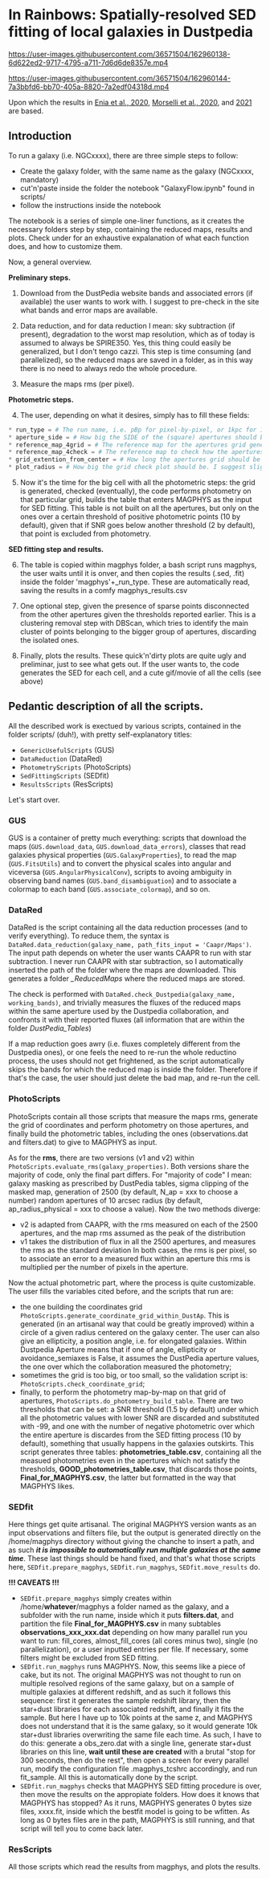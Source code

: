 # In Rainbows: Spatially-resolved SED fitting of local galaxies in Dustpedia

https://user-images.githubusercontent.com/36571504/162960138-6d622ed2-9717-4795-a711-7d6d6de8357e.mp4

https://user-images.githubusercontent.com/36571504/162960144-7a3bbfd6-bb70-405a-8820-7a2edf04318d.mp4

Upon which the results in [Enia et al., 2020](https://ui.adsabs.harvard.edu/abs/2020MNRAS.493.4107E/abstract), [Morselli et al., 2020](https://ui.adsabs.harvard.edu/abs/2020MNRAS.496.4606M/abstract), and [2021](https://ui.adsabs.harvard.edu/abs/2021MNRAS.502L..85M/abstract) are based.


## Introduction

To run a galaxy (i.e. NGCxxxx), there are three simple steps to follow:

- Create the galaxy folder, with the same name as the galaxy (NGCxxxx, mandatory)
- cut'n'paste inside the folder the notebook "GalaxyFlow.ipynb" found in scripts/
- follow the instructions inside the notebook

The notebook is a series of simple one-liner functions, as it creates the necessary folders step by step, containing the reduced maps, results and plots. Check under for an exhaustive expalanation of what each function does, and how to customize them.

Now, a general overview.

**Preliminary steps.**

1) Download from the DustPedia website bands and associated errors (if available) the user wants to work with. I suggest to pre-check in the site what bands and error maps are available.

2) Data reduction, and for data reduction I mean: sky subtraction (if present), degradation to the worst map resolution, which as of today is assumed to always be SPIRE350. Yes, this thing could easily be generalized, but I don't tengo cazzi. This step is time consuming (and parallelized), so the reduced maps are saved in a folder, as in this way there is no need to always redo the whole procedure.

3) Measure the maps rms (per pixel).

**Photometric steps.**

4) The user, depending on what it desires, simply has to fill these fields:
```python
* run_type = # The run name, i.e. pBp for pixel-by-pixel, or 1kpc for 1kpc apertures, o "Bh<oalf3-2Hhlad" if it feels creative.
* aperture_side = # How big the SIDE of the (square) apertures should be, either in parsec, kiloparsec or arcsec.
* reference_map_4grid = # The reference map for the apertures grid generation (coordinates.txt with values in ra e dec)
* reference_map_4check = # The reference map to check how the apertures were created 
* grid_extention_from_center = # How long the apertures grid should be extended from the galaxy center, either in pc, kpc or arcsec
* plot_radius = # How big the grid check plot should be. I suggest slightly bigger than the former grid_extention
```

5) Now it's the time for the big cell with all the photometric steps: the grid is generated, checked (eventually), the code performs photometry on that particular grid, builds the table that enters MAGPHYS as the input for SED fitting. This table is not built on all the apertures, but only on the ones over a certain threshold of positive photometric points (10 by default), given that if SNR goes below another threshold (2 by default), that point is excluded from photometry.

**SED fitting step and results.**

6) The table is copied within magphys folder, a bash script runs magphys, the user waits until it is onver, and then copies the results (.sed, .fit) inside the folder 'magphys'+_run_type. These are automatically read, saving the results in a comfy magphys_results.csv

7) One optional step, given the presence of sparse points disconnected from the other apertures given the thresholds reported earlier. This is a clustering removal step with DBScan, which tries to identify the main cluster of points belonging to the bigger group of apertures, discarding the isolated ones.

8) Finally, plots the results. These quick'n'dirty plots are quite ugly and preliminar, just to see what gets out. If the user wants to, the code generates the SED for each cell, and a cute gif/movie of all the cells (see above)

Pedantic description of all the scripts.
-----------
All the described work is exectued by various scripts, contained in the folder scripts/ (duh!), with pretty self-explanatory titles:
* `GenericUsefulScripts` (GUS)
* `DataReduction` (DataRed)
* `PhotometryScripts` (PhotoScripts)
* `SedFittingScripts` (SEDfit)
* `ResultsScripts` (ResScripts)

Let's start over.
### GUS
GUS is a container of pretty much everything: scripts that download the maps (`GUS.download_data`, `GUS.download_data_errors`), classes that read galaxies physical properties (`GUS.GalaxyProperties`), to read the map (`GUS.FitsUtils`) and to convert the physical scales into angular and viceversa (`GUS.AngularPhysicalConv`), scripts to avoing ambiguity in observing band names (`GUS.band_disambiguation`) and to associate a colormap to each band (`GUS.associate_colormap`), and so on.

### DataRed
DataRed is the script containing all the data reduction processes (and to verify everything).
To reduce them, the syntax is `DataRed.data_reduction(galaxy_name, path_fits_input = 'Caapr/Maps')`. The input path depends on wheter the user wants CAAPR to run with star subtraction. I never run CAAPR with star subtraction, so I automatically inserted the path of the folder where the maps are downloaded. This generates a folder *_ReducedMaps* where the reduced maps are stored.

The check is performed with `DataRed.check_Dustpedia(galaxy_name, working_bands)`, and trivially measures the fluxes of the reduced maps within the same aperture used by the Dustpedia collaboration, and confronts it with their reported fluxes (all information that are within the folder *DustPedia_Tables*)

If a map reduction goes awry (i.e. fluxes completely different from the Dustpedia ones), or one feels the need to re-run the whole reductino process, the uses should not get frightened, as the script automatically skips the bands for which the reduced map is inside the folder. Therefore if that's the case, the user should just delete the bad map, and re-run the cell.

### PhotoScripts
PhotoScripts contain all those scripts that measure the maps rms, generate the grid of coordinates and perform photometry on those apertures, and finally build the photometric tables, including the ones (observations.dat and filters.dat) to give to MAGPHYS as input.

As for the **rms**, there are two versions (v1 and v2) within `PhotoScripts.evaluate_rms(galaxy_properties)`. Both versions share the majority of code, only the final part differs. For "majority of code" I mean: galaxy masking as prescribed by DustPedia tables, sigma clipping of the masked map, generation of 2500 (by default, N_ap = xxx to choose a number) random apertures of 10 arcsec radius (by default, ap_radius_physical = xxx to choose a value). Now the two methods diverge:
- v2 is adapted from CAAPR, with the rms measured on each of the 2500 apertures, and the map rms assumed as the peak of the distribution
- v1 takes the distribution of flux in all the 2500 apertures, and measures the rms as the standard deviation
In both cases, the rms is per pixel, so to associate an error to a measured flux within an aperture this rms is multiplied per the number of pixels in the aperture.

Now the actual photometric part, where the process is quite customizable. The user fills the variables cited before, and the scripts that run are:
- the one building the coordinates grid `PhotoScripts.generate_coordinate_grid_within_DustAp`. This is generated (in an artisanal way that could be greatly improved) within a circle of a given radius centered on the galaxy center. The user can also give an ellipticity, a position angle, i.e. for elongated galaxies. Within Dustpedia Aperture means that if one of angle, ellipticity or avoidance_semiaxes is False, it assumes the DustPedia aperture values, the one over which the collaboration measured the photometry;
- sometimes the grid is too big, or too small, so the validation script is: `PhotoScripts.check_coordinate_grid`;
- finally, to perform the photometry map-by-map on that grid of apertures, `PhotoScripts.do_photometry_build_table`. There are two thresholds that can be set: a SNR threshold (1.5 by default) under which all the photometric values with lower SNR are discarded and substituted with -99, and one with the number of negative photometric over which the entire aperture is discardes from the SED fitting process (10 by default), something that usually happens in the galaxies outskirts. This script generates three tables: **photometries_table.csv**, containing all the measued photometries even in the apertures which not satisfy the thresholds, **GOOD_photometries_table.csv**, that discards those points, **Final_for_MAGPHYS.csv**, the latter but formatted in the way that MAGPHYS likes.

### SEDfit
Here things get quite artisanal. The original MAGPHYS version wants as an input observations and filters file, but the output is generated directly on the /home/magphys directory without giving the chanche to insert a path, and as such ***it is impossible to automatically run multiple galaxies at the same time***. These last things should be hand fixed, and that's what those scripts here, `SEDfit.prepare_magphys`, `SEDfit.run_magphys`, `SEDfit.move_results` do.

**!!! CAVEATS !!!**

- `SEDfit.prepare_magphys` simply creates within /home/**whatever**/magphys a folder named as the galaxy, and a subfolder with the run name, inside which it puts  **filters.dat**, and partition the file **Final_for_MAGPHYS.csv** in many subtables **observations_xxx_xxx.dat** depending on how many parallel run you want to run: fill_cores, almost_fill_cores (all cores minus two), single (no parallelization), or a user inputted entries per file. If necessary, some filters might be excluded from SED fitting.
- `SEDfit.run_magphys` runs MAGPHYS. Now, this seems like a piece of cake, but its not. The original MAGPHYS was not thought to run on multiple resolved regions of the same galaxy, but on a sample of multiple galaxies at different redshift, and as such it follows this sequence: first it generates the sample redshift library, then the star+dust libraries for each associated redshift, and finally it fits the sample. But here I have up to 10k points at the same z, and MAGPHYS does not understand that it is the same galaxy, so it would generate 10k star+dust libraries overwriting the same file each time. As such, I have to do this: generate a obs_zero.dat with a single line, generate star+dust libraries on this line, **wait until these are created** with a brutal "stop for 300 seconds, then do the rest", then open a screen for every parallel run, modify the configuration file .magphys_tcshrc accordingly, and run fit_sample. All this is automatically done by the script.
- `SEDfit.run_magphys` checks that MAGPHYS SED fitting procedure is over, then move the results on the appropiate folders. How does it knows that MAGPHYS has stopped? As it runs, MAGPHYS generates 0 bytes size files, xxxx.fit, inside which the bestfit model is going to be wfitten. As long as 0 bytes files are in the path, MAGPHYS is still running, and that script will tell you to come back later.

### ResScripts
All those scripts which read the results from magphys, and plots the results.
